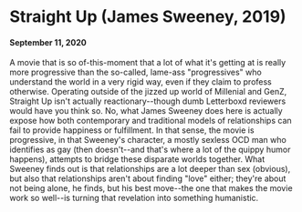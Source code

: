 # Straight Up (James Sweeney, 2019)
#### September 11, 2020
A movie that is so of-this-moment that a lot of what it's getting at is really more progressive than the so-called, lame-ass "progressives" who understand the world in a very rigid way, even if they claim to profess otherwise. Operating outside of the jizzed up world of Millenial and GenZ, Straight Up isn't actually reactionary--though dumb Letterboxd reviewers would have you think so. No, what James Sweeney does here is actually expose how both contemporary and traditional models of relationships can fail to provide happiness or fulfillment. In that sense, the movie is progressive, in that Sweeney's character, a mostly sexless OCD man who identifies as gay (then doesn't--and that's where a lot of the quippy humor happens), attempts to bridge these disparate worlds together. What Sweeney finds out is that relationships are a lot deeper than sex (obvious), but also that relationships aren't about finding "love" either; they're about not being alone, he finds, but his best move--the one that makes the movie work so well--is turning that revelation into something humanistic.